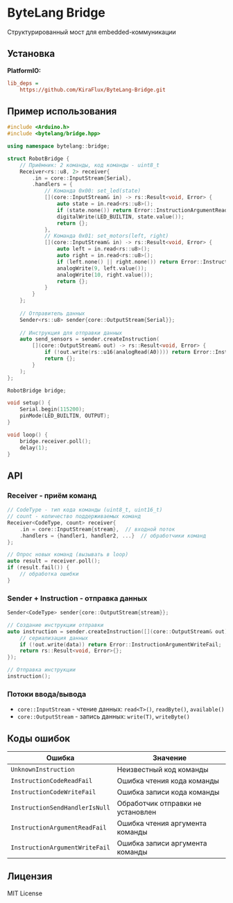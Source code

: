 # ByteLang Bridge

Структурированный мост для embedded-коммуникации

## Установка

**PlatformIO:**
```ini
lib_deps = 
    https://github.com/KiraFlux/ByteLang-Bridge.git
```

## Пример использования

```cpp
#include <Arduino.h>
#include <bytelang/bridge.hpp>

using namespace bytelang::bridge;

struct RobotBridge {
    // Приёмник: 2 команды, код команды - uint8_t
    Receiver<rs::u8, 2> receiver{
        .in = core::InputStream{Serial},
        .handlers = {
            // Команда 0x00: set_led(state)
            [](core::InputStream& in) -> rs::Result<void, Error> {
                auto state = in.read<rs::u8>();
                if (state.none()) return Error::InstructionArgumentReadFail;
                digitalWrite(LED_BUILTIN, state.value());
                return {};
            },
            // Команда 0x01: set_motors(left, right)
            [](core::InputStream& in) -> rs::Result<void, Error> {
                auto left = in.read<rs::u8>();
                auto right = in.read<rs::u8>();
                if (left.none() || right.none()) return Error::InstructionArgumentReadFail;
                analogWrite(9, left.value());
                analogWrite(10, right.value());
                return {};
            }
        }
    };
    
    // Отправитель данных
    Sender<rs::u8> sender{core::OutputStream{Serial}};
    
    // Инструкция для отправки данных
    auto send_sensors = sender.createInstruction(
        [](core::OutputStream& out) -> rs::Result<void, Error> {
            if (!out.write(rs::u16(analogRead(A0)))) return Error::InstructionArgumentWriteFail;
            return {};
        }
    );
};

RobotBridge bridge;

void setup() {
    Serial.begin(115200);
    pinMode(LED_BUILTIN, OUTPUT);
}

void loop() {
    bridge.receiver.poll();
    delay(1);
}
```

## API

### Receiver - приём команд
```cpp
// CodeType - тип кода команды (uint8_t, uint16_t)
// count - количество поддерживаемых команд
Receiver<CodeType, count> receiver{
    .in = core::InputStream{stream},  // входной поток
    .handlers = {handler1, handler2, ...}  // обработчики команд
};

// Опрос новых команд (вызывать в loop)
auto result = receiver.poll();
if (result.fail()) {
    // обработка ошибки
}
```

### Sender + Instruction - отправка данных
```cpp
Sender<CodeType> sender{core::OutputStream{stream}};

// Создание инструкции отправки
auto instruction = sender.createInstruction([](core::OutputStream& out) {
    // сериализация данных
    if (!out.write(data)) return Error::InstructionArgumentWriteFail;
    return rs::Result<void, Error>{};
});

// Отправка инструкции
instruction();
```

### Потоки ввода/вывода
- `core::InputStream` - чтение данных: `read<T>()`, `readByte()`, `available()`
- `core::OutputStream` - запись данных: `write(T)`, `writeByte()`

## Коды ошибок

| Ошибка                         | Значение                          |
| ------------------------------ | --------------------------------- |
| `UnknownInstruction`           | Неизвестный код команды           |
| `InstructionCodeReadFail`      | Ошибка чтения кода команды        |
| `InstructionCodeWriteFail`     | Ошибка записи кода команды        |
| `InstructionSendHandlerIsNull` | Обработчик отправки не установлен |
| `InstructionArgumentReadFail`  | Ошибка чтения аргумента команды   |
| `InstructionArgumentWriteFail` | Ошибка записи аргумента команды   |

## Лицензия
MIT License